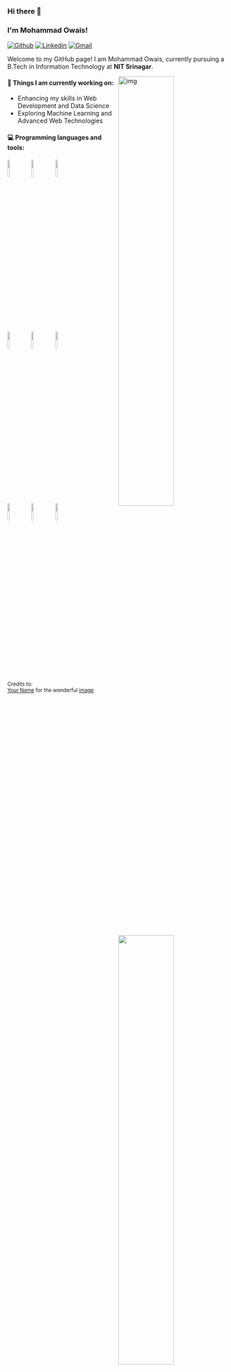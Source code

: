 ### Hi there 👋 
### I'm Mohammad Owais!

[![Github](https://img.shields.io/badge/-Github-000?style=flat&logo=Github&logoColor=white)](https://github.com/Owais-04)
[![Linkedin](https://img.shields.io/badge/-LinkedIn-blue?style=flat&logo=Linkedin&logoColor=white)](https://www.linkedin.com/in/your-linkedin-profile/) <!-- Replace with your LinkedIn profile -->
[![Gmail](https://img.shields.io/badge/-Gmail-c14438?style=flat&logo=Gmail&logoColor=white)](mailto:oyaissussman04@gmail.com)

Welcome to my GitHub page! I am Mohammad Owais, currently pursuing a B.Tech in Information Technology at **NIT Srinagar**.

<img align="right" alt="img" src="https://user-images.githubusercontent.com/74038190/229223263-cf2e4b07-2615-4f87-9c38-e37600f8381a.gif" width="50%" height="auto" />

#### 🌱 Things I am currently working on: 
- Enhancing my skills in Web Development and Data Science
- Exploring Machine Learning and Advanced Web Technologies

#### :computer: Programming languages and tools: 
<p>
	<img width="50%" align="right" src="https://github-readme-stats.vercel.app/api?username=Owais-04&show_icons=true&hide_border=true" />

<code><img width="10%" src="https://www.vectorlogo.zone/logos/python/python-ar21.svg"></code>
<code><img width="10%" src="https://www.vectorlogo.zone/logos/javascript/javascript-ar21.svg"></code>
<code><img width="10%" src="https://www.vectorlogo.zone/logos/cplusplus/cplusplus-ar21.svg"></code>
<br />
<code><img width="10%" src="https://www.vectorlogo.zone/logos/react/react-ar21.svg"></code>
<code><img width="10%" src="https://www.vectorlogo.zone/logos/html5/html5-ar21.svg"></code>
<code><img width="10%" src="https://www.vectorlogo.zone/logos/css3/css3-ar21.svg"></code>
<br />
<code><img width="10%" src="https://www.vectorlogo.zone/logos/nodejs/nodejs-ar21.svg"></code>
<code><img width="10%" src="https://www.vectorlogo.zone/logos/expressjs/expressjs-ar21.svg"></code>
<code><img width="10%" src="https://www.vectorlogo.zone/logos/mongodb/mongodb-ar21.svg"></code>
</p>

<sub>Credits to: <br/>[Your Name](#) for the wonderful [image](https://user-images.githubusercontent.com/74038190/229223263-cf2e4b07-2615-4f87-9c38-e37600f8381a.gif)</sub>
